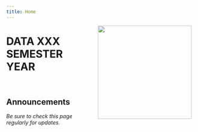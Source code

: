 ```yaml
---
title: Home
---
```


<img src='images/course_logo.png' align="right" style="height:250px; padding-left:10px; padding-right:10px;" />

# DATA XXX<br/>SEMESTER YEAR

<br/>

## Announcements

*Be sure to check this page regularly for updates.*

